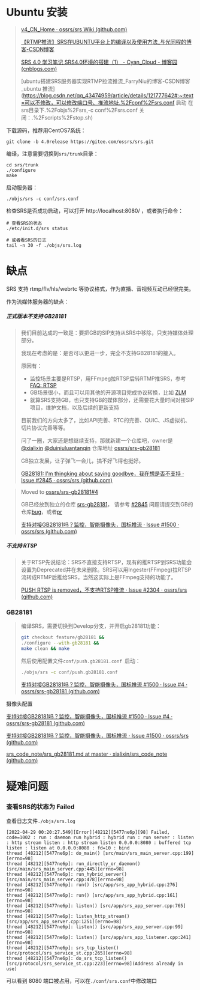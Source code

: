 # Ubuntu 安装

> [v4_CN_Home · ossrs/srs Wiki (github.com)](https://github.com/ossrs/srs/wiki/v4_CN_Home)
>
> [【RTMP推流】SRS在UBUNTU平台上的编译以及使用方法_与光同程的博客-CSDN博客](https://blog.csdn.net/yy197696/article/details/105750128)
>
> [SRS 4.0 学习笔记 SRS4.0环境的搭建（1） - Cyan_Cloud - 博客园 (cnblogs.com)](https://www.cnblogs.com/CyanCloud/p/14771076.html)
>
> [ubuntu搭建SRS服务器实现RTMP拉流推流_FarryNiu的博客-CSDN博客_ubuntu 推流](https://blog.csdn.net/qq_43474959/article/details/121777642#:~:text=可以不修改，可以修改端口号、推流地址.%2Fconf%2Fsrs.conf 启动 在srs目录下.%2Fobjs%2Fsrs,-c conf%2Fsrs.conf 关闭：.%2Fscripts%2Fstop.sh)

下载源码，推荐用CentOS7系统：

```
git clone -b 4.0release https://gitee.com/ossrs/srs.git
```

编译，注意需要切换到`srs/trunk`目录：

```
cd srs/trunk
./configure
make
```

启动服务器：

```
./objs/srs -c conf/srs.conf
```

检查SRS是否成功启动，可以打开 http://localhost:8080/ ，或者执行命令：

```
# 查看SRS的状态
./etc/init.d/srs status

# 或者看SRS的日志
tail -n 30 -f ./objs/srs.log
```

# 缺点

SRS 支持 rtmp/flv/hls/webrtc 等协议格式，作为直播、音视频互动已经很完美。

作为流媒体服务器的缺点：

##### 正式版本不支持 GB28181

> 我们目前达成的一致是：要把GB的SIP支持从SRS中移除，只支持媒体处理部分。
>
> 我现在考虑的是：是否可以更进一步，完全不支持GB28181的接入。
>
> 原因有：
>
> - 监控场景主要是RTSP，用FFmpeg拉RTSP后转RTMP推SRS，参考 [FAQ: RTSP](https://github.com/ossrs/srs/issues/2716#rtsp)
> - GB场景很小，而且可以用其他的开源项目完成协议转换，比如 [ZLM](https://github.com/ZLMediaKit/ZLMediaKit)
> - 就算SRS支持GB，也只支持GB的媒体部分，还需要花大量时间对接SIP项目，维护文档，以及后续的更新支持
>
> 目前我们的方向太多了，比如API完善、RTC的完善、QUIC、JS虚拟机、切片协议完善等等。
>
> 问了一圈，大家还是想继续支持，那就新建一个仓库吧，owner是 [@xialixin](https://github.com/xialixin) [@duiniuluantanqin](https://github.com/duiniuluantanqin) 仓库地址 [ossrs/srs-gb28181](https://github.com/ossrs/srs-gb28181)
>
> GB独立发展，让子弹飞一会儿，搞不好飞得也挺好。
>
> [GB28181: I'm thingking about saying goodbye，我在想是否不支持 · Issue #2845 · ossrs/srs (github.com)](https://github.com/ossrs/srs/issues/2845)

> Moved to [ossrs/srs-gb28181#4](https://github.com/ossrs/srs-gb28181/issues/4)
>
> GB已经放到独立的仓库 [srs-gb28181](https://github.com/ossrs/srs-gb28181)， 请参考 [#2845](https://github.com/ossrs/srs/issues/2845)
> 问题请提交到GB的仓库[bug](https://github.com/ossrs/srs-gb28181/issues)，或者[pr](https://github.com/ossrs/srs-gb28181/pulls)
>
> [支持对接GB28181吗？监控，智能摄像头，国标推流 · Issue #1500 · ossrs/srs (github.com)](https://github.com/ossrs/srs/issues/1500)

##### 不支持 RTSP

> 关于RTSP先说结论：SRS不直接支持RTSP，现有的推RTSP到SRS功能会设置为Deprecated并在未来删除。SRS可以用Ingester(FFmpeg)拉RTSP流转成RTMP后推给SRS，当然这实际上是FFmpeg支持的功能了。
>
> [PUSH RTSP is removed，不支持RTSP推流 · Issue #2304 · ossrs/srs (github.com)](https://github.com/ossrs/srs/issues/2304)

### GB28181

> 编译SRS，需要切换到Develop分支，并开启gb28181功能：
>
> ```bash
> git checkout feature/gb28181 &&
> ./configure --with-gb28181 && 
> make clean && make
> ```
>
> 然后使用配置文件`conf/push.gb28181.conf `启动：
>
> ```bash
> ./objs/srs -c conf/push.gb28181.conf 
> ```
>
> [支持对接GB28181吗？监控，智能摄像头，国标推流 #1500 · Issue #4 · ossrs/srs-gb28181 (github.com)](https://github.com/ossrs/srs-gb28181/issues/4)

摄像头配置

[支持对接GB28181吗？监控，智能摄像头，国标推流 #1500 · Issue #4 · ossrs/srs-gb28181 (github.com)](https://github.com/ossrs/srs-gb28181/issues/4)

[支持对接GB28181吗？监控，智能摄像头，国标推流 · Issue #1500 · ossrs/srs (github.com)](https://github.com/ossrs/srs/issues/1500#issuecomment-657480580)

[srs_code_note/srs_gb28181.md at master · xialixin/srs_code_note (github.com)](https://github.com/xialixin/srs_code_note/blob/master/doc/srs_gb28181.md)

# 疑难问题

### 查看SRS的状态为 Failed

查看日志文件`./objs/srs.log`

```log
[2022-04-29 00:20:27.549][Error][48212][5477ne6p][98] Failed, code=1002 : run : daemon run hybrid : hybrid run : run server : listen : http stream listen : http stream listen 0.0.0.0:8080 : buffered tcp listen : listen at 0.0.0.0:8080 : fd=10 : bind
thread [48212][5477ne6p]: do_main() [src/main/srs_main_server.cpp:199][errno=98]
thread [48212][5477ne6p]: run_directly_or_daemon() [src/main/srs_main_server.cpp:445][errno=98]
thread [48212][5477ne6p]: run_hybrid_server() [src/main/srs_main_server.cpp:478][errno=98]
thread [48212][5477ne6p]: run() [src/app/srs_app_hybrid.cpp:276][errno=98]
thread [48212][5477ne6p]: run() [src/app/srs_app_hybrid.cpp:161][errno=98]
thread [48212][5477ne6p]: listen() [src/app/srs_app_server.cpp:765][errno=98]
thread [48212][5477ne6p]: listen_http_stream() [src/app/srs_app_server.cpp:1251][errno=98]
thread [48212][5477ne6p]: listen() [src/app/srs_app_server.cpp:99][errno=98]
thread [48212][5477ne6p]: listen() [src/app/srs_app_listener.cpp:241][errno=98]
thread [48212][5477ne6p]: srs_tcp_listen() [src/protocol/srs_service_st.cpp:265][errno=98]
thread [48212][5477ne6p]: do_srs_tcp_listen() [src/protocol/srs_service_st.cpp:223][errno=98](Address already in use)
```

可以看到 8080 端口被占用，可以在`./conf/srs.conf`中修改端口